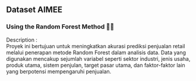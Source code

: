 ## Dataset AIMEE
### Using the Random Forest Method 🐱‍👤
Description :<br>
Proyek ini bertujuan untuk meningkatkan akurasi prediksi penjualan retail melalui penerapan metode Random Forest dalam analisis data. Data yang digunakan mencakup sejumlah variabel seperti sektor industri, jenis usaha, produk utama, sistem penjulan, target pasar utama, dan faktor-faktor lain yang berpotensi mempengaruhi penjualan.
